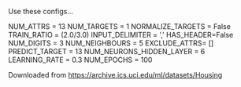 Use these configs...


NUM_ATTRS = 13
NUM_TARGETS = 1
NORMALIZE_TARGETS = False
TRAIN_RATIO = (2.0/3.0)
INPUT_DELIMITER = ','
HAS_HEADER=False
NUM_DIGITS = 3
NUM_NEIGHBOURS = 5
EXCLUDE_ATTRS= []
PREDICT_TARGET = 13
NUM_NEURONS_HIDDEN_LAYER = 6
LEARNING_RATE = 0.3
NUM_EPOCHS = 100




Downloaded from https://archive.ics.uci.edu/ml/datasets/Housing
